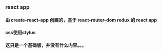 ### react app

#### 由 create-react-app 创建的，基于 react-router-dom redux 的 react app

#### css使用stylus

#### 这只是一个基础版，并没有什么内容。。。
